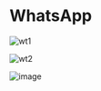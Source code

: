 # WhatsApp
![wt1](https://github.com/RajshreeRajoliya/WhatsApp/assets/113670900/e2fb00c5-0403-4469-b556-6027dd097ddb)


![wt2](https://github.com/RajshreeRajoliya/WhatsApp/assets/113670900/a2ad7a82-0019-49f3-90ab-99b99814ee21)

![image](https://github.com/RajshreeRajoliya/WhatsApp/assets/113670900/479905da-06cf-4589-96e3-0195285fb872)

